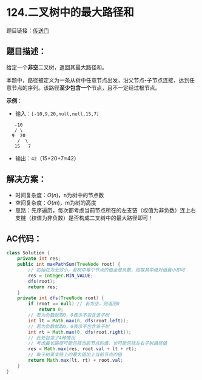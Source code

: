 # 124.二叉树中的最大路径和
题目链接：[传送门](https://leetcode-cn.com/problems/binary-tree-maximum-path-sum/)

## 题目描述：
给定一个**非空**二叉树，返回其最大路径和。

本题中，路径被定义为一条从树中任意节点出发，沿父节点-子节点连接，达到任意节点的序列。该路径**至少包含一个**节点，且不一定经过根节点。

**示例**：

- 输入：`[-10,9,20,null,null,15,7]`

```
   -10
   / \
  9  20
    /  \
   15   7
```
- 输出：`42`（15+20+7=42）

## 解决方案：
- 时间复杂度：$O(n)$，n为树中的节点数
- 空间复杂度：$O(m)$，m为树的高度
- 思路：先序遍历，每次都考虑当前节点所在的左支链（权值为非负数）连上右支链（权值为非负数）是否构成二叉树中的最大路径即可！

## AC代码：
```java
class Solution {
	private int res;
	public int maxPathSum(TreeNode root) {
		// 初始花为无穷小，若树中每个节点的值全是负数，则取其中绝对值最小即可
		res = Integer.MIN_VALUE;
		dfs(root);
		return res;
	}
	private int dfs(TreeNode root) {
		if (root == null) // 若为空，则返回0
			return 0;
		// 若为负数就取0，0表示不包含该子树
		int lt = Math.max(0, dfs(root.left));
		// 若为负数就取0，0表示不包含该子树
		int rt = Math.max(0, dfs(root.right));
		// 此处包含了4种情况
		// 考虑最长路径可能包括当前节点的值，也可能包括左右子树路径值
		res = Math.max(res, root.val + lt + rt);
		// 取子树某支链上的最大值加上当前节点的值
		return Math.max(lt, rt) + root.val;
	}
}
```